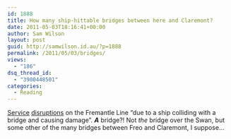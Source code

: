 ```yaml
---
id: 1888
title: How many ship-hittable bridges between here and Claremont?
date: 2011-05-03T18:16:41+00:00
author: Sam Wilson
layout: post
guid: http://samwilson.id.au/?p=1888
permalink: /2011/05/03/bridges/
views:
  - "186"
dsq_thread_id:
  - "3900448501"
categories:
  - Reading
---
```

[Service](http://www.transperth.wa.gov.au/ServiceUpdates/ServiceDisruptions/tabid/128/newsid563/2055/Default.aspx) [disruptions](http://www.fremantle.wa.gov.au/Home/List_of_News_and_Media/April_2011/Fremantle_train_line_unavailable_Tuesday_3_May_2011) on the Fremantle Line &#8220;due to a ship colliding with a bridge and causing damage&#8221;. _**A**_ bridge?! Not _the_ bridge over the Swan, but some other of the many bridges between Freo and Claremont, I suppose&#8230;